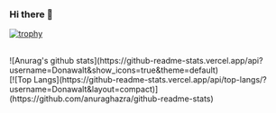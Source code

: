 ### Hi there 👋

<!--
**Donawalt/Donawalt** is a ✨ _special_ ✨ repository because its `README.md` (this file) appears on your GitHub profile.

Here are some ideas to get you started:

- 🔭 I’m currently working on ...
- 🌱 I’m currently learning ...
- 👯 I’m looking to collaborate on ...
- 🤔 I’m looking for help with ...
- 💬 Ask me about ...
- 📫 How to reach me: ...
- 😄 Pronouns: ...
- ⚡ Fun fact: ...
-->
[![trophy](https://github-profile-trophy.vercel.app/?username=Donawalt)](https://github.com/ryo-ma/github-profile-trophy)

<br>
![Anurag's github stats](https://github-readme-stats.vercel.app/api?username=Donawalt&show_icons=true&theme=default)
<br>
[![Top Langs](https://github-readme-stats.vercel.app/api/top-langs/?username=Donawalt&layout=compact)](https://github.com/anuraghazra/github-readme-stats)
